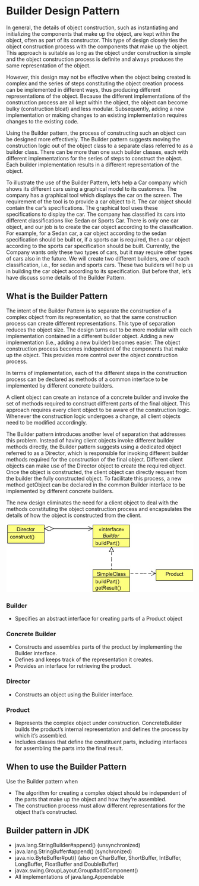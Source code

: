 # Builder Design Pattern

In general, the details of object construction, such as instantiating and initializing the components that make up the object, are
kept within the object, often as part of its constructor. This type of design closely ties the object construction process with the
components that make up the object. This approach is suitable as long as the object under construction is simple and the object
construction process is definite and always produces the same representation of the object.

However, this design may not be effective when the object being created is complex and the series of steps constituting the
object creation process can be implemented in different ways, thus producing different representations of the object. Because the
different implementations of the construction process are all kept within the object, the object can become bulky (construction
bloat) and less modular. Subsequently, adding a new implementation or making changes to an existing implementation requires
changes to the existing code.

Using the Builder pattern, the process of constructing such an object can be designed more effectively. The Builder pattern
suggests moving the construction logic out of the object class to a separate class referred to as a builder class. There can be more
than one such builder classes, each with different implementations for the series of steps to construct the object. Each builder
implementation results in a different representation of the object.

To illustrate the use of the Builder Pattern, let’s help a Car company which shows its different cars using a graphical model to
its customers. The company has a graphical tool which displays the car on the screen. The requirement of the tool is to provide
a car object to it. The car object should contain the car’s specifications. The graphical tool uses these specifications to display
the car. The company has classified its cars into different classifications like Sedan or Sports Car. There is only one car object,
and our job is to create the car object according to the classification. For example, for a Sedan car, a car object according to the
sedan specification should be built or, if a sports car is required, then a car object according to the sports car specification should
be built. Currently, the Company wants only these two types of cars, but it may require other types of cars also in the future.
We will create two different builders, one of each classification, i.e., for sedan and sports cars. These two builders will help us in
building the car object according to its specification. But before that, let’s have discuss some details of the Builder Pattern.


## What is the Builder Pattern

The intent of the Builder Pattern is to separate the construction of a complex object from its representation, so that the same
construction process can create different representations. This type of separation reduces the object size. The design turns out to
be more modular with each implementation contained in a different builder object. Adding a new implementation (i.e., adding a
new builder) becomes easier. The object construction process becomes independent of the components that make up the object.
This provides more control over the object construction process.

In terms of implementation, each of the different steps in the construction process can be declared as methods of a common
interface to be implemented by different concrete builders.

A client object can create an instance of a concrete builder and invoke the set of methods required to construct different parts of
the final object. This approach requires every client object to be aware of the construction logic. Whenever the construction logic
undergoes a change, all client objects need to be modified accordingly.

The Builder pattern introduces another level of separation that addresses this problem. Instead of having client objects invoke
different builder methods directly, the Builder pattern suggests using a dedicated object referred to as a Director, which is
responsible for invoking different builder methods required for the construction of the final object. Different client objects can
make use of the Director object to create the required object. Once the object is constructed, the client object can directly request
from the builder the fully constructed object. To facilitate this process, a new method getObject can be declared in the
common Builder interface to be implemented by different concrete builders.

The new design eliminates the need for a client object to deal with the methods constituting the object construction process and
encapsulates the details of how the object is constructed from the client.

![UML Diagram](https://github.com/ani03sha/CSFundamentals/blob/master/DesignPatterns/Java/DesignPatterns/src/main/java/org/redquark/csfundamentals/designpatterns/creational/builder/.ProblemStatement.MD_images/UML%20Diagram%20%3D%20Builder.png)


### Builder

- Specifies an abstract interface for creating parts of a Product object

### Concrete Builder

- Constructs and assembles parts of the product by implementing the Builder interface.
- Defines and keeps track of the representation it creates.
- Provides an interface for retrieving the product.

### Director

- Constructs an object using the Builder interface.

### Product

- Represents the complex object under construction. ConcreteBuilder builds the product’s internal representation and 
defines the process by which it’s assembled.
- Includes classes that define the constituent parts, including interfaces for assembling the parts into the final result.


## When to use the Builder Pattern

Use the Builder pattern when
- The algorithm for creating a complex object should be independent of the parts that make up the object and how they’re
assembled.
- The construction process must allow different representations for the object that’s constructed.


## Builder pattern in JDK

- java.lang.StringBuilder#append() (unsynchronized)
- java.lang.StringBuffer#append() (synchronized)
- java.nio.ByteBuffer#put() (also on CharBuffer, ShortBuffer, IntBuffer, LongBuffer, FloatBuffer and DoubleBuffer)
- javax.swing.GroupLayout.Group#addComponent()
- All implementations of java.lang.Appendable

